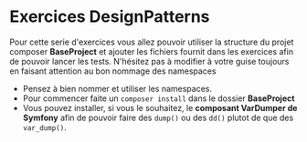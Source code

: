 # Exercices DesignPatterns

Pour cette serie d'exercices vous allez pouvoir utiliser la structure du projet composer **BaseProject** et ajouter les fichiers fournit dans les exercices afin de pouvoir lancer les tests. N'hésitez pas à modifier à votre guise toujours en faisant attention au bon nommage des namespaces

- Pensez à bien nommer et utiliser les namespaces. 
- Pour commencer faite un `composer install` dans le dossier **BaseProject**
- Vous pouvez installer, si vous le souhaitez, le **composant VarDumper de Symfony** afin de pouvoir faire des `dump()` ou des `dd()` plutot de que des `var_dump()`.
